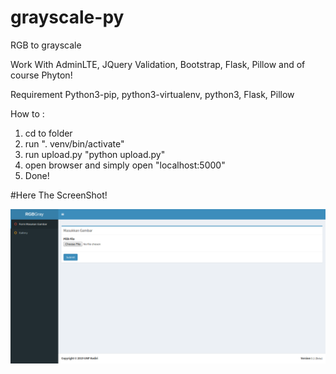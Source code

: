 # grayscale-py
RGB to grayscale

Work With AdminLTE, JQuery Validation, Bootstrap, Flask, Pillow and of course Phyton!

Requirement
Python3-pip, python3-virtualenv, python3, Flask, Pillow

How to :
1. cd to folder
2. run ". venv/bin/activate"
3. run upload.py "python upload.py"
4. open browser and simply open "localhost:5000"
5. Done!

#Here The ScreenShot!

![alt text](https://raw.githubusercontent.com/ledleledle/grayscale-py/master/ssweb1.png)

